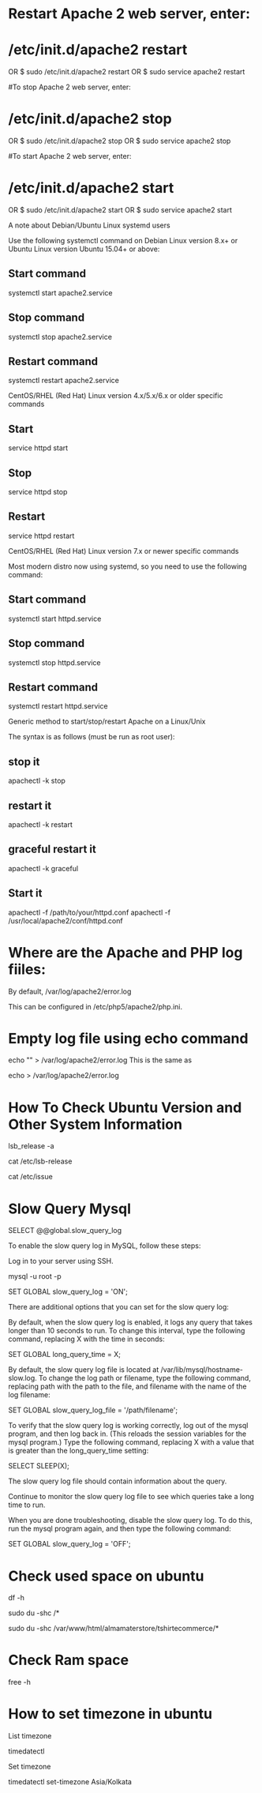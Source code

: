 # Restart Apache 2 web server, enter:
# /etc/init.d/apache2 restart
OR
$ sudo /etc/init.d/apache2 restart
OR
$ sudo service apache2 restart

#To stop Apache 2 web server, enter:
# /etc/init.d/apache2 stop 
OR
$ sudo /etc/init.d/apache2 stop
OR
$ sudo service apache2 stop

#To start Apache 2 web server, enter:
# /etc/init.d/apache2 start
OR
$ sudo /etc/init.d/apache2 start
OR
$ sudo service apache2 start

A note about Debian/Ubuntu Linux systemd users

Use the following systemctl command on Debian Linux version 8.x+ or Ubuntu Linux version Ubuntu 15.04+ or above:
## Start command ##
systemctl start apache2.service
## Stop command ##
systemctl stop apache2.service
## Restart command ##
systemctl restart apache2.service

CentOS/RHEL (Red Hat) Linux version 4.x/5.x/6.x or older specific commands

## Start ##
service httpd start
## Stop ##
service httpd stop
## Restart ##
service httpd restart

CentOS/RHEL (Red Hat) Linux version 7.x or newer specific commands

Most modern distro now using systemd, so you need to use the following command:
## Start command ##
systemctl start httpd.service
## Stop command ##
systemctl stop httpd.service
## Restart command ##
systemctl restart httpd.service

Generic method to start/stop/restart Apache on a Linux/Unix

The syntax is as follows (must be run as root user):
## stop it ##
apachectl -k stop
## restart it ##
apachectl -k restart
## graceful restart it ##
apachectl -k graceful
## Start it ##
apachectl -f /path/to/your/httpd.conf
apachectl -f /usr/local/apache2/conf/httpd.conf


# Where are the Apache and PHP log fiiles:
By default, /var/log/apache2/error.log

This can be configured in /etc/php5/apache2/php.ini.

# Empty log file using echo command
echo "" > /var/log/apache2/error.log
This is the same as

echo  > /var/log/apache2/error.log

# How To Check Ubuntu Version and Other System Information

lsb_release -a

cat /etc/lsb-release

cat /etc/issue

# Slow Query Mysql
SELECT @@global.slow_query_log

To enable the slow query log in MySQL, follow these steps:

Log in to your server using SSH.

mysql -u root -p

SET GLOBAL slow_query_log = 'ON';

There are additional options that you can set for the slow query log:


By default, when the slow query log is enabled, it logs any query that takes longer than 10 seconds to run. To change this interval, type the following command, replacing X with the time in seconds:

SET GLOBAL long_query_time = X;

By default, the slow query log file is located at /var/lib/mysql/hostname-slow.log. To change the log path or filename, type the following command, replacing path with the path to the file, and filename with the name of the log filename:


SET GLOBAL slow_query_log_file = '/path/filename';

To verify that the slow query log is working correctly, log out of the mysql program, and then log back in. (This reloads the session variables for the mysql program.) Type the following command, replacing X with a value that is greater than the long_query_time setting:


SELECT SLEEP(X);

The slow query log file should contain information about the query.


Continue to monitor the slow query log file to see which queries take a long time to run.


When you are done troubleshooting, disable the slow query log. To do this, run the mysql program again, and then type the following command:


SET GLOBAL slow_query_log = 'OFF';

# Check used space on ubuntu

df -h

sudo du -shc /*

sudo du -shc /var/www/html/almamaterstore/tshirtecommerce/*


# Check Ram space

free -h

# How to set timezone in ubuntu

List timezone

timedatectl

Set timezone

timedatectl set-timezone Asia/Kolkata


